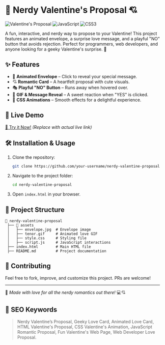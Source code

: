 # 💌 Nerdy Valentine's Proposal 💘

![Valentine's Proposal](https://img.shields.io/badge/Valentine's-Proposal-pink?style=for-the-badge)
![JavaScript](https://img.shields.io/badge/JavaScript-ES6-yellow?style=for-the-badge)
![CSS3](https://img.shields.io/badge/CSS3-Styles-blue?style=for-the-badge)

A fun, interactive, and nerdy way to propose to your Valentine! This project features an animated envelope, a surprise love message, and a playful "NO" button that avoids rejection. Perfect for programmers, web developers, and anyone looking for a geeky Valentine's surprise. 💖

## ✨ Features
- 💌 **Animated Envelope** – Click to reveal your special message.
- 💘 **Romantic Card** – A heartfelt proposal with cute visuals.
- 🎭 **Playful "NO" Button** – Runs away when hovered over.
- 🎉 **GIF & Message Reveal** – A sweet reaction when "YES" is clicked.
- 🎨 **CSS Animations** – Smooth effects for a delightful experience.

## 🚀 Live Demo
[🔗 Try it Now!](#) *(Replace with actual live link)*

## 🛠️ Installation & Usage
1. Clone the repository:
   ```sh
   git clone https://github.com/your-username/nerdy-valentine-proposal.git
   ```
2. Navigate to the project folder:
   ```sh
   cd nerdy-valentine-proposal
   ```
3. Open `index.html` in your browser.

## 📂 Project Structure
```
📂 nerdy-valentine-proposal
 ├── 📂 assets
 │   ├── envelope.jpg  # Envelope image
 │   ├── tenor.gif     # Animated love GIF
 │   ├── style.css     # Styling file
 │   ├── script.js     # JavaScript interactions
 ├── index.html        # Main HTML file
 ├── README.md         # Project documentation
```



## 🤝 Contributing
Feel free to fork, improve, and customize this project. PRs are welcome!

---
💖 *Made with love for all the nerdy romantics out there!* 💻💘


























## 🌟 SEO Keywords
> Nerdy Valentine’s Proposal, Geeky Love Card, Animated Love Card, HTML Valentine's Proposal, CSS Valentine's Animation, JavaScript Romantic Proposal, Fun Valentine's Web Page, Web Developer Love Proposal.
